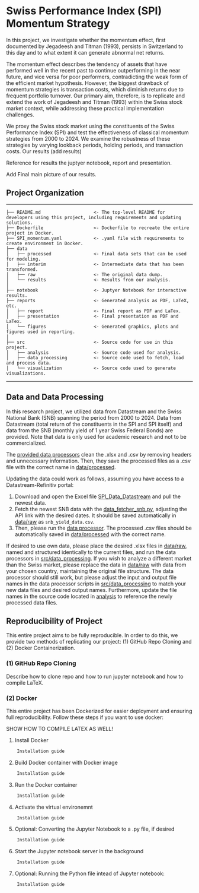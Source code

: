 # Swiss Performance Index (SPI) Momentum Strategy

In this project, we investigate whether the momentum effect, first documented by Jegadeesh and Titman (1993), persists in Switzerland to this day and to what extent it can generate abnormal net returns.

The momentum effect describes the tendency of assets that have performed well in the recent past to continue outperforming in the near future, and vice versa for poor performers, contradicting the weak form of the efficient market hypothesis. However, the biggest drawback of momentum strategies is transaction costs, which diminish returns due to frequent portfolio turnover. Our primary aim, therefore, is to replicate and extend the work of Jegadeesh and Titman (1993) within the Swiss stock market context, while addressing these practical implementation challenges.

We proxy the Swiss stock market using the constituents of the Swiss Performance Index (SPI) and test the effectiveness of classical momentum strategies from 2000 to 2024. We examine the robustness of these strategies by varying lookback periods, holding periods, and transaction costs. Our results (add results)

Reference for results the juptyer notebook, report and presentation.

Add Final main picture of our results.

## Project Organization
------------

    ├── README.md                    <- The top-level README for developers using this project, including requirements and updating solutions.
    ├── Dockerfile                   <- Dockerfile to recreate the entire project in Docker.
    ├── SPI_momentum.yaml            <- .yaml file with requirements to create environment in Docker.
    ├── data
    │   ├── processed                <- Final data sets that can be used for modeling.
    │   ├── interim                  <- Intermediate data that has been transformed.
    │   ├── raw                      <- The original data dump.
    │   └── results                  <- Results from our analysis.
    │
    ├── notebook                     <- Juptyer Notebook for interactive results.
    ├── reports                      <- Generated analysis as PDF, LaTeX, etc.
    │   ├── report                   <- Final report as PDF and LaTex.
    │   ├── presentation             <- Final presentation as PDF and LaTex.
    │   └── figures                  <- Generated graphics, plots and figures used in reporting.
    │
    ├── src                          <- Source code for use in this project.
    │   ├── analysis                 <- Source code used for analysis.
    │   ├── data_processing          <- Source code used to fetch, load and process data.
    │   └── visualization            <- Source code used to generate visualizations.
    
--------

## Data and Data Processing
In this research project, we utilized data from Datastream and the Swiss National Bank (SNB) spanning the period from 2000 to 2024. Data from Datastream (total return of the constituents in the SPI and SPI itself) and data from the SNB (monthly yield of 1 year Swiss Federal Bonds) are provided. Note that data is only used for academic research and not to be commercialized.

The [provided data processors](src/data_processing) clean the .xlsx and .csv by removing headers and unnecessary information. Then, they save the processed files as a .csv file with the correct name in [data/processed](data/processed). 

Updating the data could work as follows, assuming you have access to a Datastream-Refinitiv portal:
1. Download and open the Excel file [SPI_Data_Datastream](data/raw/SPI_Data_Datastream.xlsx) and pull the newest data.
2. Fetch the newest SNB data with the [data_fetcher_snb.py](datafeed/data_fetcher_snb.py), adjusting the API link with the desired dates. It should be saved automatically in [data/raw](data/raw) as `snb_yield_data.csv`.
3. Then, please run the [data processor](src/data_processing/main.py). The processed .csv files should be automatically saved in [data/processed](data/processed) with the correct name.

If desired to use own data, please place the desired .xlsx files in [data/raw](data/raw), named and structured identically to the current files, and run the data processors in [src/data_processing](src/data_processing). If you wish to analyze a different market than the Swiss market, please replace the data in [data/raw](data/raw) with data from your chosen country, maintaining the original file structure. The data processor should still work, but please adjust the input and output file names in the data processor scripts in [src/data_processing](src/data_processing) to match your new data files and desired output names. Furthermore, update the file names in the source code located in [analysis](src/analysis) to reference the newly processed data files. 

## Reproducibility of Project
This entire project aims to be fully reproducible. In order to do this, we provide two methods of replicating our project: (1) GitHub Repo Cloning and (2) Docker Containerization.  
### (1) GitHub Repo Cloning
Describe how to clone repo and how to run jupyter notebook and how to compile LaTeX.

### (2) Docker
This entire project has been Dockerized for easier deployment and ensuring full reproducibility. Follow these steps if you want to use docker:

SHOW HOW TO COMPILE LATEX AS WELL!
1. Install Docker
```bash
    Installation guide
```
2. Build Docker container with Docker image
```bash
    Installation guide
```
3. Run the Docker container
```bash
    Installation guide
```
4. Activate the virtual environemnt
```bash
    Installation guide
```
5. Optional: Converting the Jupyter Notebook to a .py file, if desired
```bash
    Installation guide
```
6. Start the Jupyter notebook server in the background
```bash
    Installation guide
```
7. Optional: Running the Python file intead of Jupyter notebook:
```bash
    Installation guide
```
